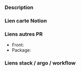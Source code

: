 ### Description


### Lien carte Notion


### Liens autres PR
* Front: 
* Package: 

### Liens stack / argo / workflow
